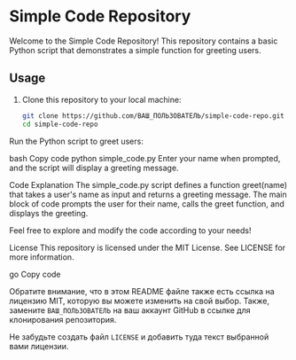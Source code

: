 
# Simple Code Repository

Welcome to the Simple Code Repository! This repository contains a basic Python script that demonstrates a simple function for greeting users.

## Usage

1. Clone this repository to your local machine:

   ```bash
   git clone https://github.com/ВАШ_ПОЛЬЗОВАТЕЛЬ/simple-code-repo.git
   cd simple-code-repo
Run the Python script to greet users:

bash
Copy code
python simple_code.py
Enter your name when prompted, and the script will display a greeting message.

Code Explanation
The simple_code.py script defines a function greet(name) that takes a user's name as input and returns a greeting message. The main block of code prompts the user for their name, calls the greet function, and displays the greeting.

Feel free to explore and modify the code according to your needs!

License
This repository is licensed under the MIT License. See LICENSE for more information.

go
Copy code

Обратите внимание, что в этом README файле также есть ссылка на лицензию MIT, которую вы можете изменить на свой выбор. Также, замените `ВАШ_ПОЛЬЗОВАТЕЛЬ` на ваш аккаунт GitHub в ссылке для клонирования репозитория.

Не забудьте создать файл `LICENSE` и добавить туда текст выбранной вами лицензии.

